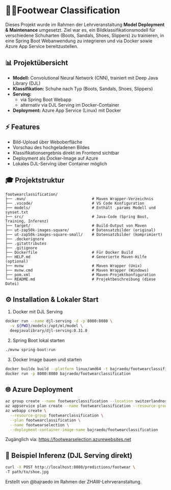 # 👞👟Footwear Classification
Dieses Projekt wurde im Rahmen der Lehrveranstaltung **Model Deployment & Maintenance** umgesetzt. Ziel war es, ein Bildklassifikationsmodell für verschiedene Schuharten (Boots, Sandals, Shoes, Slippers) zu trainieren, in eine Spring Boot Webanwendung zu integrieren und via Docker sowie Azure App Service bereitzustellen.

## 📊 Projektübersicht
- **Modell:** Convolutional Neural Network (CNN), trainiert mit Deep Java Library (DJL)
- **Klassifikation:** Schuhe nach Typ (Boots, Sandals, Shoes, Slippers)
- **Serving:**
  - via Spring Boot Webapp
  - alternativ via DJL Serving im Docker-Container
- **Deployment:** Azure App Service (Linux) mit Docker

## ⚡ Features
- Bild-Upload über Weboberfläche
- Vorschau des hochgeladenen Bildes
- Klassifikationsergebnis direkt im Frontend sichtbar
- Deployment als Docker-Image auf Azure
- Lokales DJL-Serving über Container möglich

## 🎓 Projektstruktur
```text
footwearclassification/
├── .mvn/                             # Maven Wrapper-Verzeichnis
├── .vscode/                          # VS Code Konfiguration
├── models/                           # Enthält .params Modell und synset.txt
├── src/                              # Java-Code (Spring Boot, Training, Inferenz)
├── target/                           # Build-Output von Maven
├── ut-zap50k-images-square/          # Datensatzbilder (original)
├── ut-zap50k-images-square-small/    # Datensatzbilder (komprimiert)
├── .dockerignore
├── .gitattributes
├── .gitignore
├── Dockerfile                        # Für Docker Build
├── HELP.md                           # Generierte Maven-Hilfe (optional)
├── mvnw                              # Maven Wrapper (Unix)
├── mvnw.cmd                          # Maven Wrapper (Windows)
├── pom.xml                           # Maven-Projektkonfiguration
└── README.md                         # Projektbeschreibung (diese Datei)

```

## ⚙️ Installation & Lokaler Start
1. Docker mit DJL Serving
```bash
docker run --name djl-serving -d -p 8080:8080 \
  -v ${PWD}/models:/opt/ml/model \
  deepjavalibrary/djl-serving:0.31.0
```

2. Spring Boot lokal starten
```bash
./mvnw spring-boot:run
```

3. Docker Image bauen und starten
```bash
docker buildx build --platform linux/amd64 -t bajraedo/footwearclassification .
docker run -p 8080:8080 bajraedo/footwearclassification
```

## 🌐 Azure Deployment
```bash
az group create --name footwearclassification --location switzerlandnorth
az appservice plan create --name footwearclassification --resource-group footwearclassification --sku F1 --is-linux
az webapp create \
  --resource-group footwearclassification \
  --plan footwearclassification \
  --name footwearselection \
  --deployment-container-image-name bajraedo/footwearclassification
```

Zugänglich via: https://footwearselection.azurewebsites.net

## 🔧 Beispiel Inferenz (DJL Serving direkt)
```bash
curl -X POST http://localhost:8080/predictions/footwear \
-T path/to/shoe.jpg
```

Erstellt von @bajraedo im Rahmen der ZHAW-Lehrveranstaltung.
